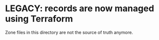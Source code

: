 # LEGACY: records are now managed using Terraform

Zone files in this directory are not the source of truth anymore.